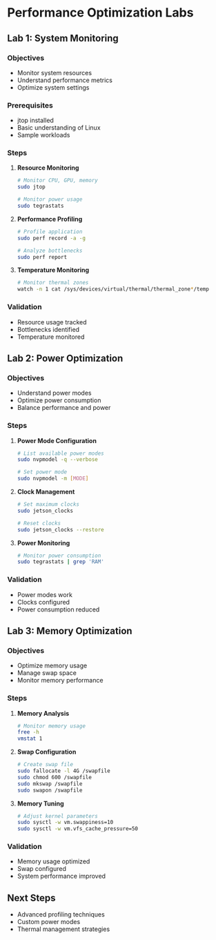 # Performance Optimization Labs

## Lab 1: System Monitoring

### Objectives
- Monitor system resources
- Understand performance metrics
- Optimize system settings

### Prerequisites
- jtop installed
- Basic understanding of Linux
- Sample workloads

### Steps

1. **Resource Monitoring**
   ```bash
   # Monitor CPU, GPU, memory
   sudo jtop
   
   # Monitor power usage
   sudo tegrastats
   ```

2. **Performance Profiling**
   ```bash
   # Profile application
   sudo perf record -a -g
   
   # Analyze bottlenecks
   sudo perf report
   ```

3. **Temperature Monitoring**
   ```bash
   # Monitor thermal zones
   watch -n 1 cat /sys/devices/virtual/thermal/thermal_zone*/temp
   ```

### Validation
- Resource usage tracked
- Bottlenecks identified
- Temperature monitored

## Lab 2: Power Optimization

### Objectives
- Understand power modes
- Optimize power consumption
- Balance performance and power

### Steps

1. **Power Mode Configuration**
   ```bash
   # List available power modes
   sudo nvpmodel -q --verbose
   
   # Set power mode
   sudo nvpmodel -m [MODE]
   ```

2. **Clock Management**
   ```bash
   # Set maximum clocks
   sudo jetson_clocks
   
   # Reset clocks
   sudo jetson_clocks --restore
   ```

3. **Power Monitoring**
   ```bash
   # Monitor power consumption
   sudo tegrastats | grep 'RAM'
   ```

### Validation
- Power modes work
- Clocks configured
- Power consumption reduced

## Lab 3: Memory Optimization

### Objectives
- Optimize memory usage
- Manage swap space
- Monitor memory performance

### Steps

1. **Memory Analysis**
   ```bash
   # Monitor memory usage
   free -h
   vmstat 1
   ```

2. **Swap Configuration**
   ```bash
   # Create swap file
   sudo fallocate -l 4G /swapfile
   sudo chmod 600 /swapfile
   sudo mkswap /swapfile
   sudo swapon /swapfile
   ```

3. **Memory Tuning**
   ```bash
   # Adjust kernel parameters
   sudo sysctl -w vm.swappiness=10
   sudo sysctl -w vm.vfs_cache_pressure=50
   ```

### Validation
- Memory usage optimized
- Swap configured
- System performance improved

## Next Steps
- Advanced profiling techniques
- Custom power modes
- Thermal management strategies